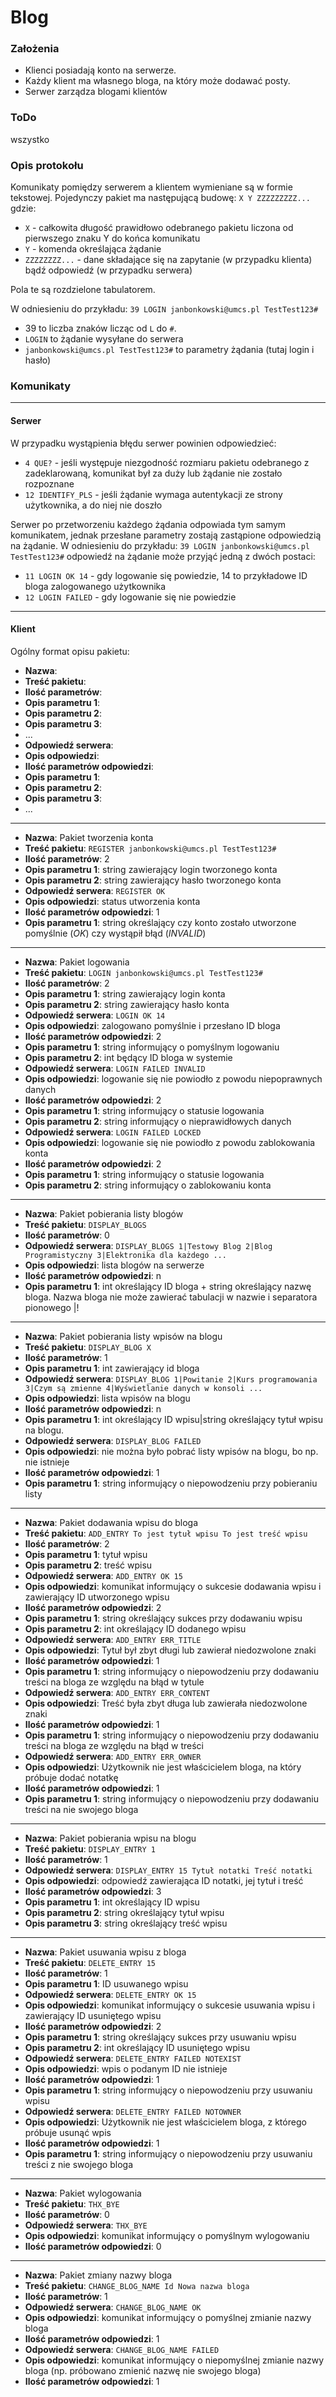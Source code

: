 # Blog #

### Założenia ###
* Klienci posiadają konto na serwerze.
* Każdy klient ma własnego bloga, na który może dodawać posty.
* Serwer zarządza blogami klientów

### ToDo ###
wszystko

### Opis protokołu ###
Komunikaty pomiędzy serwerem a klientem wymieniane są w formie tekstowej. Pojedynczy pakiet ma następującą budowę:
`X Y ZZZZZZZZZ...`
gdzie:
* `X` - całkowita długość prawidłowo odebranego pakietu liczona od pierwszego znaku Y do końca komunikatu
* `Y` - komenda określająca żądanie
* `ZZZZZZZZ...` - dane składające się na zapytanie (w przypadku klienta) bądź odpowiedź (w przypadku serwera)

Pola te są rozdzielone tabulatorem.

W odniesieniu do przykładu:
`39 LOGIN janbonkowski@umcs.pl TestTest123#`
* 39 to liczba znaków licząc od `L` do `#`.
* `LOGIN` to żądanie wysyłane do serwera
* `janbonkowski@umcs.pl TestTest123#` to parametry żądania (tutaj login i hasło)

### Komunikaty ###
---
#### Serwer ####
W przypadku wystąpienia błędu serwer powinien odpowiedzieć:
* `4 QUE?` - jeśli występuje niezgodność rozmiaru pakietu odebranego z zadeklarowaną, komunikat był za duży lub żądanie nie zostało rozpoznane
* `12 IDENTIFY_PLS` - jeśli żądanie wymaga autentykacji ze strony użytkownika, a do niej nie doszło

Serwer po przetworzeniu każdego żądania odpowiada tym samym komunikatem, jednak przesłane parametry zostają zastąpione odpowiedzią na żądanie. W odniesieniu do przykładu:
`39 LOGIN janbonkowski@umcs.pl TestTest123#`
odpowiedź na żądanie może przyjąć jedną z dwóch postaci:
* `11 LOGIN OK 14` - gdy logowanie się powiedzie, 14 to przykładowe ID bloga zalogowanego użytkownika
* `12 LOGIN FAILED` - gdy logowanie się nie powiedzie

---
#### Klient ####
Ogólny format opisu pakietu:
* __Nazwa__: 
* __Treść pakietu__:
* __Ilość parametrów__: 
* __Opis parametru 1__:
* __Opis parametru 2__:
* __Opis parametru 3__:
* ...
* __Odpowiedź serwera__:
* __Opis odpowiedzi__:
* __Ilość parametrów odpowiedzi__:
* __Opis parametru 1__:
* __Opis parametru 2__:
* __Opis parametru 3__:
* ...

---
* __Nazwa__: Pakiet tworzenia konta 
* __Treść pakietu__: `REGISTER janbonkowski@umcs.pl TestTest123#`
* __Ilość parametrów__: 2
* __Opis parametru 1__: string zawierający login tworzonego konta
* __Opis parametru 2__: string zawierający hasło tworzonego konta
* __Odpowiedź serwera__: `REGISTER OK`
* __Opis odpowiedzi__: status utworzenia konta
* __Ilość parametrów odpowiedzi__: 1
* __Opis parametru 1__: string określający czy konto zostało utworzone pomyślnie (_OK_) czy wystąpił błąd (_INVALID_)

---
* __Nazwa__: Pakiet logowania
* __Treść pakietu__: `LOGIN janbonkowski@umcs.pl TestTest123#`
* __Ilość parametrów__: 2
* __Opis parametru 1__: string zawierający login konta
* __Opis parametru 2__: string zawierający hasło konta
* __Odpowiedź serwera__: `LOGIN OK 14`
* __Opis odpowiedzi__: zalogowano pomyślnie i przesłano ID bloga
* __Ilość parametrów odpowiedzi__: 2
* __Opis parametru 1__: string informujący o pomyślnym logowaniu
* __Opis parametru 2__: int będący ID bloga w systemie
* __Odpowiedź serwera__: `LOGIN FAILED INVALID`
* __Opis odpowiedzi__: logowanie się nie powiodło z powodu niepoprawnych danych
* __Ilość parametrów odpowiedzi__: 2
* __Opis parametru 1__: string informujący o statusie logowania
* __Opis parametru 2__: string informujący o nieprawidłowych danych
* __Odpowiedź serwera__: `LOGIN FAILED LOCKED`
* __Opis odpowiedzi__: logowanie się nie powiodło z powodu zablokowania konta
* __Ilość parametrów odpowiedzi__: 2
* __Opis parametru 1__: string informujący o statusie logowania
* __Opis parametru 2__: string informujący o zablokowaniu konta

---
* __Nazwa__: Pakiet pobierania listy blogów
* __Treść pakietu__: `DISPLAY_BLOGS`
* __Ilość parametrów__: 0
* __Odpowiedź serwera__: `DISPLAY_BLOGS 1|Testowy Blog 2|Blog Programistyczny 3|Elektronika dla każdego ...`
* __Opis odpowiedzi__: lista blogów na serwerze
* __Ilość parametrów odpowiedzi__: n
* __Opis parametru 1__: int określający ID bloga + string określający nazwę bloga. Nazwa bloga nie może zawierać tabulacji w nazwie i separatora pionowego |!

---
* __Nazwa__: Pakiet pobierania listy wpisów na blogu
* __Treść pakietu__: `DISPLAY_BLOG X`
* __Ilość parametrów__: 1
* __Opis parametru 1__: int zawierający id bloga
* __Odpowiedź serwera__: `DISPLAY_BLOG 1|Powitanie 2|Kurs programowania 3|Czym są zmienne 4|Wyświetlanie danych w konsoli ...`
* __Opis odpowiedzi__: lista wpisów na blogu
* __Ilość parametrów odpowiedzi__: n
* __Opis parametru 1__: int określający ID wpisu|string określający tytuł wpisu na blogu.
* __Odpowiedź serwera__: `DISPLAY_BLOG FAILED`
* __Opis odpowiedzi__: nie można było pobrać listy wpisów na blogu, bo np. nie istnieje
* __Ilość parametrów odpowiedzi__: 1
* __Opis parametru 1__: string informujący o niepowodzeniu przy pobieraniu listy

---
* __Nazwa__: Pakiet dodawania wpisu do bloga
* __Treść pakietu__: `ADD_ENTRY To jest tytuł wpisu To jest treść wpisu`
* __Ilość parametrów__: 2
* __Opis parametru 1__: tytuł wpisu
* __Opis parametru 2__: treść wpisu
* __Odpowiedź serwera__: `ADD_ENTRY OK 15`
* __Opis odpowiedzi__: komunikat informujący o sukcesie dodawania wpisu i zawierający ID utworzonego wpisu
* __Ilość parametrów odpowiedzi__: 2
* __Opis parametru 1__: string określający sukces przy dodawaniu wpisu
* __Opis parametru 2__: int określający ID dodanego wpisu
* __Odpowiedź serwera__: `ADD_ENTRY ERR_TITLE`
* __Opis odpowiedzi__: Tytuł był zbyt długi lub zawierał niedozwolone znaki
* __Ilość parametrów odpowiedzi__: 1
* __Opis parametru 1__: string informujący o niepowodzeniu przy dodawaniu treści na bloga ze względu na błąd w tytule
* __Odpowiedź serwera__: `ADD_ENTRY ERR_CONTENT`
* __Opis odpowiedzi__: Treść była zbyt długa lub zawierała niedozwolone znaki
* __Ilość parametrów odpowiedzi__: 1
* __Opis parametru 1__: string informujący o niepowodzeniu przy dodawaniu treści na bloga ze względu na błąd w treści
* __Odpowiedź serwera__: `ADD_ENTRY ERR_OWNER`
* __Opis odpowiedzi__: Użytkownik nie jest właścicielem bloga, na który próbuje dodać notatkę
* __Ilość parametrów odpowiedzi__: 1
* __Opis parametru 1__: string informujący o niepowodzeniu przy dodawaniu treści na nie swojego bloga

---
* __Nazwa__: Pakiet pobierania wpisu na blogu
* __Treść pakietu__: `DISPLAY_ENTRY 1`
* __Ilość parametrów__: 1
* __Odpowiedź serwera__: `DISPLAY_ENTRY 15 Tytuł notatki Treść notatki`
* __Opis odpowiedzi__: odpowiedź zawierająca ID notatki, jej tytuł i treść
* __Ilość parametrów odpowiedzi__: 3
* __Opis parametru 1__: int określający ID wpisu
* __Opis parametru 2__: string określający tytuł wpisu
* __Opis parametru 3__: string określający treść wpisu

---
* __Nazwa__: Pakiet usuwania wpisu z bloga
* __Treść pakietu__: `DELETE_ENTRY 15`
* __Ilość parametrów__: 1
* __Opis parametru 1__: ID usuwanego wpisu
* __Odpowiedź serwera__: `DELETE_ENTRY OK 15`
* __Opis odpowiedzi__: komunikat informujący o sukcesie usuwania wpisu i zawierający ID usuniętego wpisu
* __Ilość parametrów odpowiedzi__: 2
* __Opis parametru 1__: string określający sukces przy usuwaniu wpisu
* __Opis parametru 2__: int określający ID usuniętego wpisu
* __Odpowiedź serwera__: `DELETE_ENTRY FAILED NOTEXIST`
* __Opis odpowiedzi__: wpis o podanym ID nie istnieje
* __Ilość parametrów odpowiedzi__: 1
* __Opis parametru 1__: string informujący o niepowodzeniu przy usuwaniu wpisu
* __Odpowiedź serwera__: `DELETE_ENTRY FAILED NOTOWNER`
* __Opis odpowiedzi__: Użytkownik nie jest właścicielem bloga, z którego próbuje usunąć wpis
* __Ilość parametrów odpowiedzi__: 1
* __Opis parametru 1__: string informujący o niepowodzeniu przy usuwaniu treści z nie swojego bloga

---
* __Nazwa__: Pakiet wylogowania
* __Treść pakietu__: `THX_BYE`
* __Ilość parametrów__: 0
* __Odpowiedź serwera__: `THX_BYE`
* __Opis odpowiedzi__: komunikat informujący o pomyślnym wylogowaniu
* __Ilość parametrów odpowiedzi__: 0

---
* __Nazwa__: Pakiet zmiany nazwy bloga
* __Treść pakietu__: `CHANGE_BLOG_NAME Id Nowa nazwa bloga`
* __Ilość parametrów__: 1
* __Odpowiedź serwera__: `CHANGE_BLOG_NAME OK`
* __Opis odpowiedzi__: komunikat informujący o pomyślnej zmianie nazwy bloga
* __Ilość parametrów odpowiedzi__: 1
* __Odpowiedź serwera__: `CHANGE_BLOG_NAME FAILED`
* __Opis odpowiedzi__: komunikat informujący o niepomyślnej zmianie nazwy bloga (np. próbowano zmienić nazwę nie swojego bloga)
* __Ilość parametrów odpowiedzi__: 1